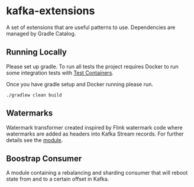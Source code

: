 # kafka-extensions

A set of extensions that are useful patterns to use. Dependencies are managed by Gradle Catalog.

## Running Locally

Please set up gradle. To run all tests the project requires Docker to run some integration tests
with [Test Containers](https://www.testcontainers.org/).

Once you have gradle setup and Docker running please run.

```shell
./gradlew clean build
```

## Watermarks

Watermark transformer created inspired by Flink watermark code where watermarks are added as headers into Kafka Stream
records. For further details see the [module](watermark/README.md).

## Boostrap Consumer

A module containing a rebalancing and sharding consumer that will reboot state from and to a certain offset in Kafka.
